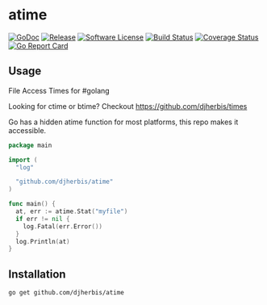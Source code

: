 atime 
==========

[![GoDoc](https://godoc.org/github.com/djherbis/atime?status.svg)](https://godoc.org/github.com/djherbis/atime)
[![Release](https://img.shields.io/github/release/djherbis/atime.svg)](https://github.com/djherbis/atime/releases/latest)
[![Software License](https://img.shields.io/badge/license-MIT-brightgreen.svg)](LICENSE.txt)
[![Build Status](https://travis-ci.org/djherbis/atime.svg?branch=master)](https://travis-ci.org/djherbis/atime)
[![Coverage Status](https://coveralls.io/repos/djherbis/atime/badge.svg?branch=master)](https://coveralls.io/r/djherbis/atime?branch=master)
[![Go Report Card](https://goreportcard.com/badge/github.com/djherbis/atime)](https://goreportcard.com/report/github.com/djherbis/atime)

Usage
------------
File Access Times for #golang

Looking for ctime or btime? Checkout https://github.com/djherbis/times

Go has a hidden atime function for most platforms, this repo makes it accessible.

```go
package main

import (
  "log"

  "github.com/djherbis/atime"
)

func main() {
  at, err := atime.Stat("myfile")
  if err != nil {
    log.Fatal(err.Error())
  }
  log.Println(at)
}
```

Installation
------------
```sh
go get github.com/djherbis/atime
```

